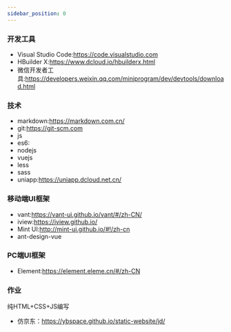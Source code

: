 ```yaml
---
sidebar_position: 0
---
```


### 开发工具
- Visual Studio Code:<https://code.visualstudio.com>
- HBuilder X:<https://www.dcloud.io/hbuilderx.html>
- 微信开发者工具:<https://developers.weixin.qq.com/miniprogram/dev/devtools/download.html>


### 技术
- markdown:<https://markdown.com.cn/>
- git:<https://git-scm.com>
- js
- es6:
- nodejs
- vuejs
- less
- sass
- uniapp:<https://uniapp.dcloud.net.cn/>

### 移动端UI框架
- vant:<https://vant-ui.github.io/vant/#/zh-CN/>
- iview:<https://iview.github.io/>
- Mint UI:<http://mint-ui.github.io/#!/zh-cn>
- ant-design-vue


### PC端UI框架
- Element:<https://element.eleme.cn/#/zh-CN>


### 作业
纯HTML+CSS+JS编写
- 仿京东：https://ybspace.github.io/static-website/jd/
